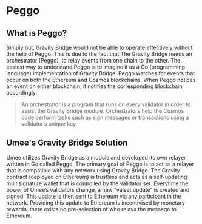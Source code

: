# Peggo

## What is Peggo?

Simply put, Gravity Bridge would not be able to operate effectively without the help of Peggo. This is due to the fact that The Gravity Bridge needs an orchestrator (Peggo), to relay events from one chain to the other. The easiest way to understand Peggo is to imagine it as a Go (programming language) implementation of Gravity Bridge. Peggo watches for events that occur on both the Ethereum and Cosmos blockchains. When Peggo notices an event on either blockchain, it notifies the corresponding blockchain accordingly.

> An orchestrator is a program that runs on every validator in order to assist the Gravity Bridge module. Orchestrators help the Cosmos code perform tasks such as sign messages or transactions using a validator’s unique key. 

## Umee's Gravity Bridge Solution

Umee utilizes Gravity Bridge as a module and developed its own relayer written in Go called Peggo. The primary goal of Peggo is to act as a relayer that is compatible with any network using Gravity Bridge. The Gravity contract (deployed on Ethereum) is trustless and acts as a self-updating multisignature wallet that is controlled by the validator set. Everytime the power of Umee’s validators change, a new “valset update” is created and signed. This update is then sent to Ethereum via any participant in the network. Providing this update to Ethereum is incentivised by monetary rewards, there exists no pre-selection of who relays the message to Ethereum. 
